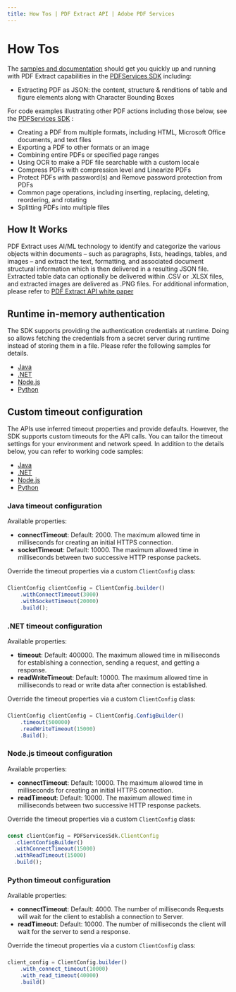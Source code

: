 ```yaml
---
title: How Tos | PDF Extract API | Adobe PDF Services
---
```

# How Tos
<p>

The [samples and documentation](extract-api.md#extract-text-from-a-pdf) should get you quickly up and running with PDF Extract capabilities in the [PDFServices SDK](../../pdf-services-api/index.md) including:

- Extracting PDF as JSON: the content, structure & renditions of table and figure elements along with Character Bounding Boxes

For code examples illustrating other PDF actions including those below, see the [PDFServices SDK](../../pdf-services-api/index.md) :

- Creating a PDF from multiple formats, including HTML, Microsoft Office documents, and text files
- Exporting a PDF to other formats or an image
- Combining entire PDFs or specified page ranges
- Using OCR to make a PDF file searchable with a custom locale
- Compress PDFs with compression level and Linearize PDFs
- Protect PDFs with password(s) and Remove password protection from PDFs
- Common page operations, including inserting, replacing, deleting, reordering, and rotating
- Splitting PDFs into multiple files

</p>

## How It Works

PDF Extract uses AI/ML technology to identify and categorize the various objects within documents – such as paragraphs, lists, headings, tables, and images – and extract the text, formatting, and associated document structural information which is then delivered in a resulting JSON file. Extracted table data can optionally be delivered within .CSV or .XLSX files, and extracted images are delivered as .PNG files. For additional information, please refer to [PDF Extract API white paper](https://adobe.sharepoint.com/:w:/s/DCPM/EQUrHgYanq5Iq9PR0XwRIfsBI6uBOu5iG1nRB0t_7amJYA?email=cfrench%40adobe.com&e=JFgscn)


## Runtime in-memory authentication

The SDK supports providing the authentication credentials at runtime.
Doing so allows fetching the credentials from a secret server during
runtime instead of storing them in a file. Please refer the following
samples for details.

-   [Java](https://github.com/adobe/pdfservices-java-sdk-samples/blob/master/src/main/java/com/adobe/pdfservices/operation/samples/createpdf/CreatePDFWithInMemoryAuthCredentials.java)
-   [.NET](https://github.com/adobe/PDFServices.NET.SDK.Samples/tree/master/CreatePDFWithInMemoryAuthCredentials)
-   [Node.js](https://github.com/adobe/pdfservices-node-sdk-samples/blob/master/src/createpdf/create-pdf-with-inmemory-auth-credentials.js)
-   [Python](https://github.com/adobe/pdfservices-python-sdk-samples/blob/master/src/extractpdf/extract_txt_from_pdf_with_in_memory_auth_credentials.py)

## Custom timeout configuration

The APIs use inferred timeout properties and provide defaults. However,
the SDK supports custom timeouts for the API calls. You can tailor the
timeout settings for your environment and network speed. In addition to
the details below, you can refer to working code samples:

-   [Java](https://github.com/adobe/pdfservices-java-sdk-samples/blob/master/src/main/java/com/adobe/pdfservices/operation/samples/customconfigurations/CreatePDFWithCustomTimeouts.java)
-   [.NET](https://github.com/adobe/PDFServices.NET.SDK.Samples/blob/master/CreatePDFWithCustomTimeouts/Program.cs)
-   [Node.js](https://github.com/adobe/pdfservices-node-sdk-samples/blob/master/src/customconfigurations/create-pdf-with-custom-timeouts.js)
-   [Python](https://github.com/adobe/pdfservices-python-sdk-samples/blob/master/src/extractpdf/extract_txt_from_pdf_with_custom_timeouts.py)

### Java timeout configuration

Available properties:

-   **connectTimeout**: Default: 2000. The maximum allowed time in
    milliseconds for creating an initial HTTPS connection.
-   **socketTimeout**: Default: 10000. The maximum allowed time in
    milliseconds between two successive HTTP response packets.

Override the timeout properties via a custom `ClientConfig` class:

<CodeBlock slots="heading, code" repeat="1" languages="Java" /> 

### 

```javascript
ClientConfig clientConfig = ClientConfig.builder()
    .withConnectTimeout(3000)
    .withSocketTimeout(20000)
    .build();
```

### .NET timeout configuration

Available properties:

-   **timeout**: Default: 400000. The maximum allowed time in
    milliseconds for establishing a connection, sending a request, and
    getting a response.
-   **readWriteTimeout**: Default: 10000. The maximum allowed time in
    milliseconds to read or write data after connection is established.

Override the timeout properties via a custom `ClientConfig` class:

<CodeBlock slots="heading, code" repeat="1" languages=".NET" />

### 

```javascript
ClientConfig clientConfig = ClientConfig.ConfigBuilder()
    .timeout(500000)
    .readWriteTimeout(15000)
    .Build();
```

### Node.js timeout configuration

Available properties:

-   **connectTimeout**: Default: 10000. The maximum allowed time in
    milliseconds for creating an initial HTTPS connection.
-   **readTimeout**: Default: 10000. The maximum allowed time in
    milliseconds between two successive HTTP response packets.

Override the timeout properties via a custom `ClientConfig` class:

<CodeBlock slots="heading, code" repeat="1" languages="Node JS" />

### 

```javascript
const clientConfig = PDFServicesSdk.ClientConfig
  .clientConfigBuilder()
  .withConnectTimeout(15000)
  .withReadTimeout(15000)
  .build();
```  

### Python timeout configuration

Available properties:

-   **connectTimeout**: Default: 4000. The number of milliseconds
    Requests will wait for the client to establish a connection to
    Server.
-   **readTimeout**: Default: 10000. The number of milliseconds the
    client will wait for the server to send a response.

Override the timeout properties via a custom `ClientConfig` class:

<CodeBlock slots="heading, code" repeat="1" languages="Python" />

### 

```javascript
client_config = ClientConfig.builder()
    .with_connect_timeout(10000)
    .with_read_timeout(40000)
    .build()
```
